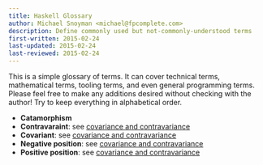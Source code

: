 ```yaml
---
title: Haskell Glossary
author: Michael Snoyman <michael@fpcomplete.com>
description: Define commonly used but not-commonly-understood terms
first-written: 2015-02-24
last-updated: 2015-02-24
last-reviewed: 2015-02-24
---
```


This is a simple glossary of terms. It can cover technical terms, mathematical
terms, tooling terms, and even general programming terms. Please feel free to
make any additions desired without checking with the author! Try to keep
everything in alphabetical order.

* __Catamorphism__
* __Contravaraint__: see [covariance and contravariance](covariance-contravariance.md)
* __Covariant__: see [covariance and contravariance](covariance-contravariance.md)
* __Negative position__: see [covariance and contravariance](covariance-contravariance.md)
* __Positive position__: see [covariance and contravariance](covariance-contravariance.md)

